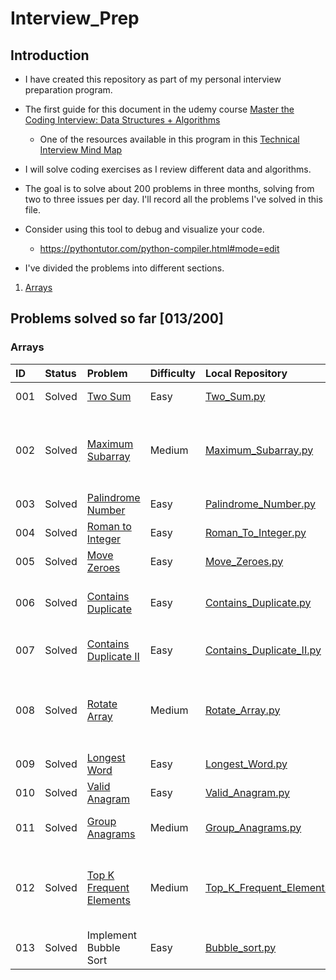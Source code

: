 # Interview_Prep

## Introduction
- I have created this repository as part of my personal interview preparation
program.

- The first guide for this document in the udemy course
[Master the Coding Interview: Data Structures + Algorithms](https://www.udemy.com/course/master-the-coding-interview-data-structures-algorithms/?couponCode=ST22MT92324B)

  - One of the resources available in this program in this [Technical Interview Mind Map](./Resources/Master_the_Interview_Click_here_for_Course_Link_.pdf)

- I will solve coding exercises as I review different data and algorithms.

- The goal is to solve about 200 problems in three months, solving from two to
three issues per day. I'll record all the problems I've solved in this file.

- Consider using this tool to debug and visualize your code.
  - https://pythontutor.com/python-compiler.html#mode=edit

- I've divided the problems into different sections.

1. [Arrays](./Arrays/)

## Problems solved so far [013/200]

### Arrays

|ID|Status|Problem|Difficulty|Local Repository|Concepts|
|:--|:--|:--|:--|:--|:--|
|001|Solved|[Two Sum](https://leetcode.com/problems/two-sum/)|Easy|[Two_Sum.py](./Arrays/Two_Sum.py)|Arrays, loops|
|002|Solved|[Maximum Subarray](https://leetcode.com/problems/maximum-subarray/description/)|Medium|[Maximum_Subarray.py](./Arrays/Maximum_Subarray.py)|[Divide and Conquer Approach](https://www.youtube.com/watch?v=UxtAqHOb8aw), Kadane's Algorithm|
|003|Solved|[Palindrome Number](https://leetcode.com/problems/palindrome-number/description/)|Easy|[Palindrome_Number.py](./Arrays/Palindrome_Number.py)|Arrays|
|004|Solved|[Roman to Integer](https://leetcode.com/problems/roman-to-integer/description/)|Easy|[Roman_To_Integer.py](./Arrays/Roman_To_Integer.py)|Arrays|
|005|Solved|[Move Zeroes](https://leetcode.com/problems/move-zeroes/description/)|Easy|[Move_Zeroes.py](./Arrays/Move_Zeroes.py)|Arrays|
|006|Solved|[Contains Duplicate](https://leetcode.com/problems/contains-duplicate/description/)|Easy|[Contains_Duplicate.py](./Arrays/Contains_Duplicate.py)|Arrays, Hash Table, set()|
|007|Solved|[Contains Duplicate II](https://leetcode.com/problems/contains-duplicate-ii/description/)|Easy|[Contains_Duplicate_II.py](./Arrays/Contains_Duplicate_II.py)|Arrays, Hash Table|
|008|Solved|[Rotate Array](https://leetcode.com/problems/rotate-array/description/)|Medium|[Rotate_Array.py](./Arrays/Rotate_Array.py)|Arrays, Two Pointers, Consider this [solution](https://leetcode.com/problems/rotate-array/solutions/5550096/video-using-remainder-with-3-solutions)|
|009|Solved|[Longest Word](https://www.coderbyte.com/language/Longest%20Word)|Easy|[Longest_Word.py](./Arrays/Longest_Word.py)|Arrays, regex|
|010|Solved|[Valid Anagram](https://leetcode.com/problems/valid-anagram/)|Easy|[Valid_Anagram.py](./Arrays/Valid_Anagram.py)|Arrays|
|011|Solved|[Group Anagrams](https://leetcode.com/problems/group-anagrams/)|Medium|[Group_Anagrams.py](./Arrays/Group_Anagrams.py)|Arrays, Hast Table|
|012|Solved|[Top K Frequent Elements](https://leetcode.com/problems/top-k-frequent-elements/)|Medium|[Top_K_Frequent_Elements.py](./Arrays/Top_K_Frequent_Elements.py)|Arrays, Hash Table, Partial [Bucket Sort](https://www.cs.usfca.edu/~galles/visualization/BucketSort.html)|
|013|Solved|Implement Bubble Sort|Easy|[Bubble_sort.py](./Arrays/Bubble_sort.py)|Arrays|